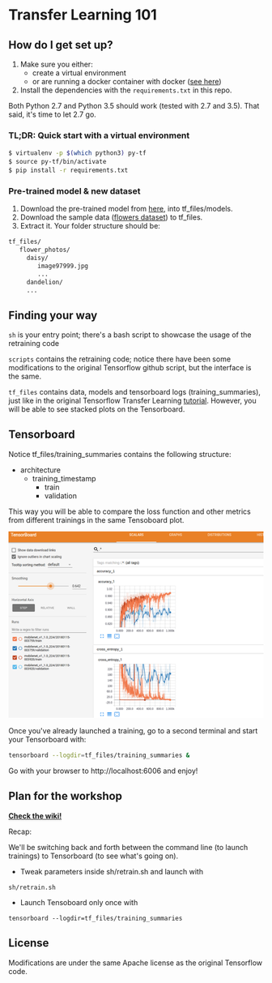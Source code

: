 # Transfer Learning 101

## How do I get set up? ###

1. Make sure you either: 
    * create a virtual environment 
    * or are running a docker container with docker ([see here](https//hub.docker.com/r/tensorflow/tensorflow/))
2. Install the dependencies with the `requirements.txt` in this repo.

Both Python 2.7 and Python 3.5 should work (tested with 2.7 and 3.5). That said, it's time to let 2.7 go.


### TL;DR: Quick start with a virtual environment ###

```sh
$ virtualenv -p $(which python3) py-tf
$ source py-tf/bin/activate
$ pip install -r requirements.txt
```

### Pre-trained model & new dataset ###

1. Download the pre-trained model from [here](http://download.tensorflow.org/models/mobilenet_v1_1.0_224_2017_06_14.tar.gz), into tf_files/models.
2. Download the sample data ([flowers dataset](http://download.tensorflow.org/example_images/flower_photos.tgz)) to tf_files.
3. Extract it. Your folder structure should be:

```
tf_files/
   flower_photos/
     daisy/
        image97999.jpg
        ... 
     dandelion/
     ...
```


## Finding your way ###
`sh` is your entry point; there's a bash script to showcase the usage of the retraining code

`scripts` contains the retraining code; notice there have been some modifications to the original Tensorflow github script, 
but the interface is the same.

`tf_files` contains data, models and tensorboard logs (training_summaries), just
 like in the original Tensorflow Transfer Learning [tutorial](https://www.tensorflow.org/tutorials/image_retraining). However, you will be able to see
 stacked plots on the Tensorboard.


## Tensorboard ####
Notice tf_files/training_summaries contains the following structure:
   * architecture
      * training_timestamp
        * train
        * validation

This way you will be able to compare the loss function and other metrics from different trainings in the same Tensoboard
plot.

![tensorboard](doc/tensorboard_multiple.png)

Once you've already launched a training, go to a second terminal and
start your Tensorboard with:

```sh
tensorboard --logdir=tf_files/training_summaries &
```

Go with your browser to http://localhost:6006 and enjoy!


## Plan for the workshop

**[Check the wiki!](https://github.com/ividal/TransferLearning/wiki)**

Recap:

We'll be switching back and forth between the command line (to launch trainings) to
Tensorboard (to see what's going on).

* Tweak parameters inside sh/retrain.sh and launch with
```
sh/retrain.sh
```
* Launch Tensoboard only once with 
```
tensorboard --logdir=tf_files/training_summaries
```


## License ###
Modifications are under the same Apache license as the original Tensorflow code.
